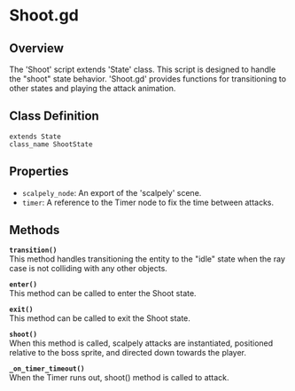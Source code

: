 # Shoot.gd

## Overview 

The 'Shoot' script extends 'State' class. This script is designed to handle the "shoot" state behavior. 'Shoot.gd' provides functions for transitioning to other states and playing the attack animation. 

## Class Definition 

```gdscript  
extends State  
class_name ShootState  
```

## Properties

- `scalpely_node`: An export of the 'scalpely' scene. 
- `timer`: A reference to the Timer node to fix the time between attacks.


## Methods

**`transition()`**  
This method handles transitioning the entity to the "idle" state when the ray case is not colliding with any other objects.  

**`enter()`**  
This method can be called to enter the Shoot state. 

**`exit()`**  
This method can be called to exit the Shoot state. 

**`shoot()`**  
When this method is called, scalpely attacks are instantiated, positioned relative to the boss sprite, and directed down towards the player.

**`_on_timer_timeout()`**  
When the Timer runs out, shoot() method is called to attack.
